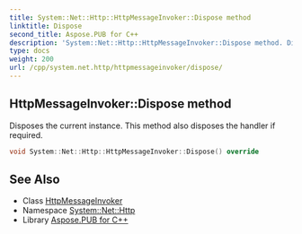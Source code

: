 ```yaml
---
title: System::Net::Http::HttpMessageInvoker::Dispose method
linktitle: Dispose
second_title: Aspose.PUB for C++
description: 'System::Net::Http::HttpMessageInvoker::Dispose method. Disposes the current instance. This method also disposes the handler if required in C++.'
type: docs
weight: 200
url: /cpp/system.net.http/httpmessageinvoker/dispose/
---
```

## HttpMessageInvoker::Dispose method


Disposes the current instance. This method also disposes the handler if required.

```cpp
void System::Net::Http::HttpMessageInvoker::Dispose() override
```

## See Also

* Class [HttpMessageInvoker](../)
* Namespace [System::Net::Http](../../)
* Library [Aspose.PUB for C++](../../../)

